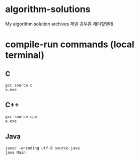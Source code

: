 # algorithm-solutions
My algorithm solution archives
제발 공부좀 해야할텐데

# compile-run commands (local terminal)
## C
```
gcc source.c
a.exe
```
## C++
```
gcc source.cpp
a.exe
```
## Java
```
javac -encoding utf-8 source.java
java Main
```